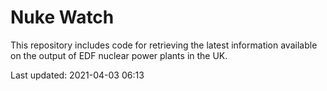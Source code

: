 # Nuke Watch

This repository includes code for retrieving the latest information available on the output of EDF nuclear power plants in the UK.

Last updated: 2021-04-03 06:13